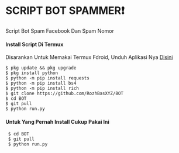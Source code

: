 # SCRIPT BOT SPAMMER❗
Script Bot Spam Facebook
Dan Spam Nomor

#### Install Script Di Termux
 Disarankan Untuk Memakai Termux Fdroid, Unduh Aplikasi Nya [Disini](https://f-droid.org/repo/com.termux_118.apk)
 ```
 $ pkg update && pkg upgrade
 $ pkg install python
 $ python -m pip install requests
 $ python -m pip install bs4
 $ python -m pip install rich
 $ git clone https://github.com/RozhBasXYZ/BOT
 $ cd BOT
 $ git pull
 $ python run.py
 ```
#### Untuk Yang Pernah Install Cukup Pakai Ini
 ```
  $ cd BOT
  $ git pull
  $ python run.py
 ```
